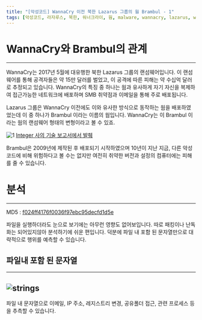 ```yaml
---
title: "[악성코드] WannaCry 이전 북한 Lazarus 그룹의 웜 Brambul - 1"
tags: [악성코드, 라자루스, 북한, 워너크라이, 웜, malware, wannacry, lazarus, worm, north korea, korean]
---
```


# WannaCry와 Brambul의 관계
---
WannaCry는 2017년 5월에 대유행한 북한 Lazarus 그룹의 랜섬웨어입니다.
이 랜섬웨어를 통해 공격자들은 약 15만 달러를 벌었고, 이 공격에 따른 피해는 약 수십억 달러로 추정되고 있습니다.
WannaCry의 특징 중 하나는 웜과 유사하게 자기 자신을 복제하여 접근가능한 네트워크에 배포하며 SMB 취약점과 이메일을 통해 주로 배포됩니다.

Lazarus 그룹은 WannaCry 이전에도 이와 유사한 방식으로 동작하는 웜을 배포하였었는데 이 중 하나가 Brambul 이라는 이름의 웜입니다.
WannaCry는 이 Brambul 이라는 웜의 랜섬웨어 형태의 변형이라고 볼 수 있죠.

![1](https://cdn5.alienvault.com/blog-content/Screen_Shot_2018-02-08_at_5.42.47_PM.png)
[Integer 사의 기술 보고서에서 발췌](http://www.intezer.com/wp-content/uploads/2017/07/Intezer-WannaCry.pdf)

Brambul은 2009년에 제작된 후 배포되기 시작하였으며 10년이 지난 지금, 다른 악성코드에 비해 위험하다고 볼 수는 없지만 여전히 취약한 버전과 설정의 컴퓨터에는 피해를 줄 수 있습니다.

# 분석
---
MD5 :  [f024ff4176f0036f97ebc95decfd1d5e](https://www.hybrid-analysis.com/sample/7b2f8c43b4c92fb2add9fce264e92668dac2530493c51c5d6b45dcb764e208ed/?environmentId=100)

파일을 실행하더라도 눈으로 보기에는 아무런 영향도 없어보입니다.
따로 패킹이나 난독화는 되어있지않아 분석하기에 쉬운 편입니다.
덕분에 파일 내 포함 된 문자열만으로 대략적으로 행위를 예측할 수 있습니다.

## 파일내 포함 된 문자열
---
![strings](https://i.imgur.com/xgpGboe.png)
---

파일 내 문자열으로 이메일, IP 주소, 레지스트리 변경, 공유폴더 접근, 관련 프로세스 등을 추측할 수 있습니다.




